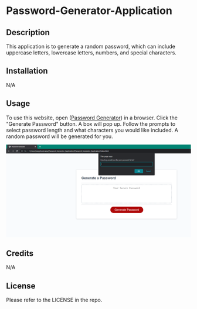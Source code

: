 # Password-Generator-Application

## Description

This application is to generate a random password, which can include uppercase letters, lowercase letters, numbers, and special characters.

## Installation

N/A

## Usage

To use this website, open ([Password Generator](https://lexigeller.github.io/Password-Generator-Application/)) in a browser. Click the "Generate Password" button. A box will pop up. Follow the prompts to select password length and what characters you would like included. A random password will be generated for you.

![Screenshot](Assets/screenshot1.PNG)

## Credits

N/A

## License

Please refer to the LICENSE in the repo.
